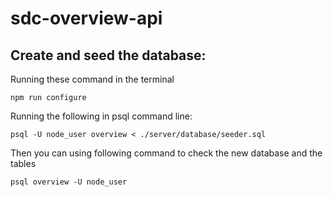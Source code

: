 # sdc-overview-api

## Create and seed the database:

Running these command in the terminal
```
npm run configure
```

Running the following in psql command line:
```
psql -U node_user overview < ./server/database/seeder.sql
```

Then you can using following command to check the new database and the tables
```
psql overview -U node_user
```
